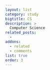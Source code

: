 ```yaml
---
layout: list
category: study
bigtitle: CS
description: >
  Computer Science
related_posts:
  -
addons:
  - related
  - comments
list: true
order: 3
---
```

